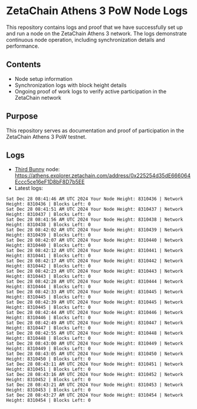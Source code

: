 # ZetaChain Athens 3 PoW Node Logs
This repository contains logs and proof that we have successfully set up and run a node on the ZetaChain Athens 3 network. The logs demonstrate continuous node operation, including synchronization details and performance.

## Contents
- Node setup information
- Synchronization logs with block height details
- Ongoing proof of work logs to verify active participation in the ZetaChain network

## Purpose
This repository serves as documentation and proof of participation in the ZetaChain Athens 3 PoW testnet.

## Logs

- [Third Bunny](https://thirdbunny.xyz/) node: https://athens.explorer.zetachain.com/address/0x225254d35dE666064Eccc5ce16eF1D8bF8D7b5EE
- Latest logs:
```
Sat Dec 28 08:41:46 AM UTC 2024 Your Node Height: 8310436 | Network Height: 8310436 | Blocks Left: 0
Sat Dec 28 08:41:51 AM UTC 2024 Your Node Height: 8310437 | Network Height: 8310437 | Blocks Left: 0
Sat Dec 28 08:41:56 AM UTC 2024 Your Node Height: 8310438 | Network Height: 8310438 | Blocks Left: 0
Sat Dec 28 08:42:02 AM UTC 2024 Your Node Height: 8310439 | Network Height: 8310439 | Blocks Left: 0
Sat Dec 28 08:42:07 AM UTC 2024 Your Node Height: 8310440 | Network Height: 8310440 | Blocks Left: 0
Sat Dec 28 08:42:12 AM UTC 2024 Your Node Height: 8310441 | Network Height: 8310441 | Blocks Left: 0
Sat Dec 28 08:42:17 AM UTC 2024 Your Node Height: 8310442 | Network Height: 8310442 | Blocks Left: 0
Sat Dec 28 08:42:23 AM UTC 2024 Your Node Height: 8310443 | Network Height: 8310443 | Blocks Left: 0
Sat Dec 28 08:42:28 AM UTC 2024 Your Node Height: 8310444 | Network Height: 8310444 | Blocks Left: 0
Sat Dec 28 08:42:33 AM UTC 2024 Your Node Height: 8310445 | Network Height: 8310445 | Blocks Left: 0
Sat Dec 28 08:42:39 AM UTC 2024 Your Node Height: 8310445 | Network Height: 8310445 | Blocks Left: 0
Sat Dec 28 08:42:44 AM UTC 2024 Your Node Height: 8310446 | Network Height: 8310446 | Blocks Left: 0
Sat Dec 28 08:42:49 AM UTC 2024 Your Node Height: 8310447 | Network Height: 8310447 | Blocks Left: 0
Sat Dec 28 08:42:55 AM UTC 2024 Your Node Height: 8310448 | Network Height: 8310448 | Blocks Left: 0
Sat Dec 28 08:43:00 AM UTC 2024 Your Node Height: 8310449 | Network Height: 8310449 | Blocks Left: 0
Sat Dec 28 08:43:05 AM UTC 2024 Your Node Height: 8310450 | Network Height: 8310450 | Blocks Left: 0
Sat Dec 28 08:43:11 AM UTC 2024 Your Node Height: 8310451 | Network Height: 8310451 | Blocks Left: 0
Sat Dec 28 08:43:16 AM UTC 2024 Your Node Height: 8310452 | Network Height: 8310452 | Blocks Left: 0
Sat Dec 28 08:43:21 AM UTC 2024 Your Node Height: 8310453 | Network Height: 8310453 | Blocks Left: 0
Sat Dec 28 08:43:27 AM UTC 2024 Your Node Height: 8310454 | Network Height: 8310454 | Blocks Left: 0
```
